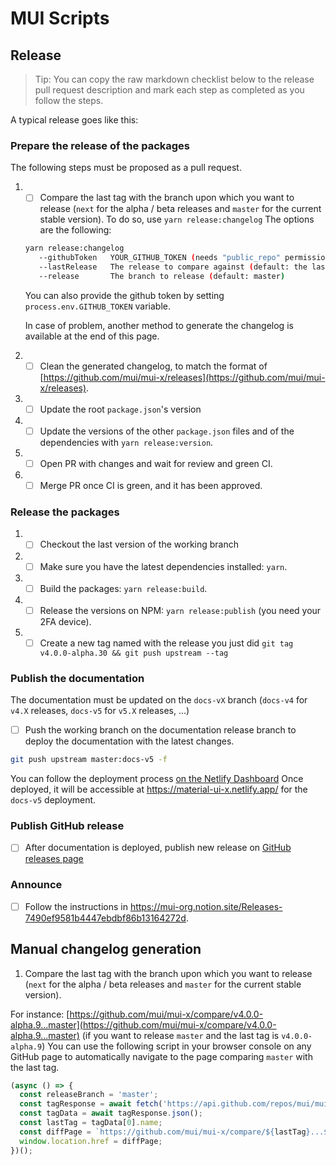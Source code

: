 # MUI Scripts

## Release

> Tip: You can copy the raw markdown checklist below to the release pull request description and mark each step as completed as you follow the steps.

A typical release goes like this:

### Prepare the release of the packages

The following steps must be proposed as a pull request.

1. - [ ] Compare the last tag with the branch upon which you want to release (`next` for the alpha / beta releases and `master` for the current stable version).
         To do so, use `yarn release:changelog` The options are the following:

   ```bash
   yarn release:changelog
      --githubToken   YOUR_GITHUB_TOKEN (needs "public_repo" permission)
      --lastRelease   The release to compare against (default: the last one)
      --release       The branch to release (default: master)
   ```

   You can also provide the github token by setting `process.env.GITHUB_TOKEN` variable.

   In case of problem, another method to generate the changelog is available at the end of this page.

2. - [ ] Clean the generated changelog, to match the format of [https://github.com/mui/mui-x/releases](https://github.com/mui/mui-x/releases).
3. - [ ] Update the root `package.json`'s version
4. - [ ] Update the versions of the other `package.json` files and of the dependencies with `yarn release:version`.
5. - [ ] Open PR with changes and wait for review and green CI.
6. - [ ] Merge PR once CI is green, and it has been approved.

### Release the packages

1. - [ ] Checkout the last version of the working branch
2. - [ ] Make sure you have the latest dependencies installed: `yarn`.

3. - [ ] Build the packages: `yarn release:build`.
4. - [ ] Release the versions on NPM: `yarn release:publish` (you need your 2FA device).
5. - [ ] Create a new tag named with the release you just did `git tag v4.0.0-alpha.30 && git push upstream --tag`

### Publish the documentation

The documentation must be updated on the `docs-vX` branch (`docs-v4` for `v4.X` releases, `docs-v5` for `v5.X` releases, ...)

- [ ] Push the working branch on the documentation release branch to deploy the documentation with the latest changes.

```sh
git push upstream master:docs-v5 -f
```

You can follow the deployment process [on the Netlify Dashboard](https://app.netlify.com/sites/material-ui-x/deploys?filter=docs-v5)
Once deployed, it will be accessible at https://material-ui-x.netlify.app/ for the `docs-v5` deployment.

### Publish GitHub release

- [ ] After documentation is deployed, publish new release on [GitHub releases page](https://github.com/mui/mui-x/releases)

### Announce

- [ ] Follow the instructions in https://mui-org.notion.site/Releases-7490ef9581b4447ebdbf86b13164272d.

## Manual changelog generation

1. Compare the last tag with the branch upon which you want to release (`next` for the alpha / beta releases and `master` for the current stable version).

For instance: [https://github.com/mui/mui-x/compare/v4.0.0-alpha.9...master](https://github.com/mui/mui-x/compare/v4.0.0-alpha.9...master) (if you want to release `master` and the last tag is `v4.0.0-alpha.9`)
You can use the following script in your browser console on any GitHub page to automatically navigate to the page comparing `master` with the last tag.

```js
(async () => {
  const releaseBranch = 'master';
  const tagResponse = await fetch('https://api.github.com/repos/mui/mui-x/tags?per_page=1');
  const tagData = await tagResponse.json();
  const lastTag = tagData[0].name;
  const diffPage = `https://github.com/mui/mui-x/compare/${lastTag}...${releaseBranch}`;
  window.location.href = diffPage;
})();
```
